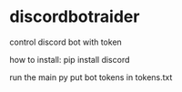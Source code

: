 # discordbotraider
control discord bot with token

how to install:
pip install discord

run the main py
put bot tokens in tokens.txt
